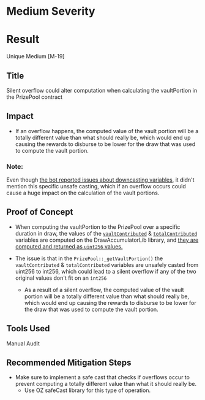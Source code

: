 # Medium Severity

# Result
Unique Medium [M-19]

## Title
Silent overflow could alter computation when calculating the vaultPortion in the PrizePool contract

## Impact
- If an overflow happens, the computed value of the vault portion will be a totally different value than what should really be, which would end up causing the rewards to disburse to be lower for the draw that was used to compute the vault portion.

### Note: 
Even though [the bot reported issues about downcasting variables](https://gist.github.com/itsmetechjay/e7fd03943bbacff1984a33b9f89c4149#low-4-use-safecast-to-safely-downcast-variables), it didn't mention this specific unsafe casting, which if an overflow occurs could cause a huge impact on the calculation of the vault portions.

## Proof of Concept
- When computing the vaultPortion to the PrizePool over a specific duration in draw, the values of the [`vaultContributed`](https://github.com/GenerationSoftware/pt-v5-prize-pool/blob/4bc8a12b857856828c018510b5500d722b79ca3a/src/PrizePool.sol#L963-L968) & [`totalContributed`](https://github.com/GenerationSoftware/pt-v5-prize-pool/blob/4bc8a12b857856828c018510b5500d722b79ca3a/src/PrizePool.sol#L951-L956) variables are computed on the DrawAccumulatorLib library, and [they are computed and returned as `uint256` values.](https://github.com/GenerationSoftware/pt-v5-prize-pool/blob/4bc8a12b857856828c018510b5500d722b79ca3a/src/libraries/DrawAccumulatorLib.sol#L166-L307)

- The issue is that in the `PrizePool::_getVaultPortion()` the `vaultContributed` & `totalContributed` variables are unsafely casted from uint256 to int256, which could lead to a silent overflow if any of the two original values don't fit on an `int256`
  - As a result of a silent overflow, the computed value of the vault portion will be a totally different value than what should really be, which would end up causing the rewards to disburse to be lower for the draw that was used to compute the vault portion.

## Tools Used
Manual Audit

## Recommended Mitigation Steps
- Make sure to implement a safe cast that checks if overflows occur to prevent computing a totally different value than what it should really be.
  - Use OZ safeCast library for this type of operation. 